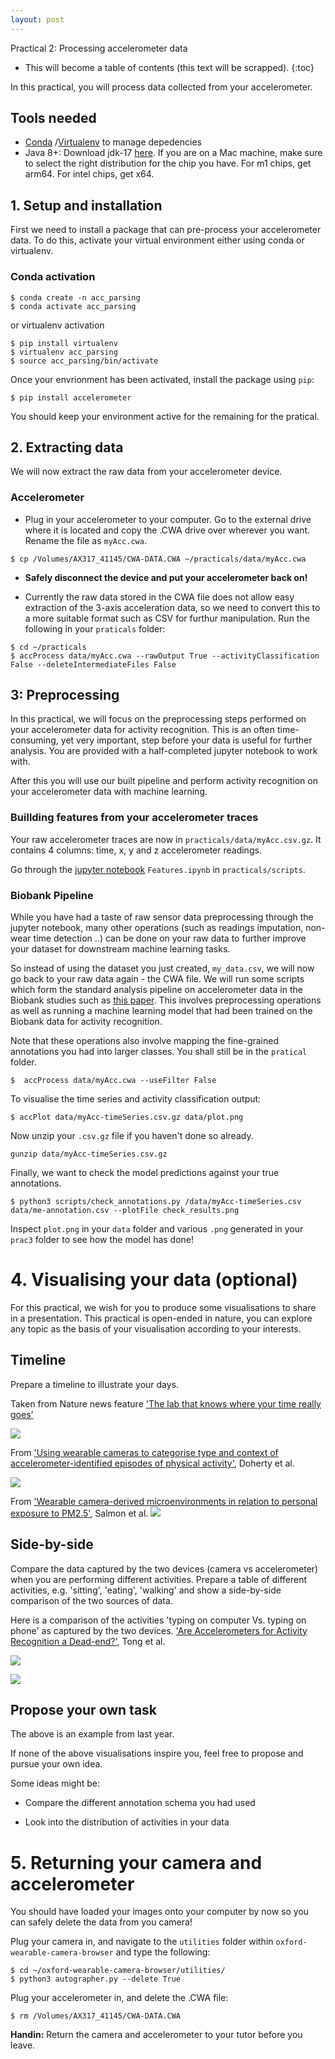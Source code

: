 ```yaml
---
layout: post
---
```



Practical 2: Processing accelerometer data

* This will become a table of contents (this text will be scrapped).
{:toc}


In this practical, you will process data collected from your accelerometer.

## Tools needed 
* [Conda](https://docs.conda.io/projects/conda/en/latest/user-guide/install/index.html) /[Virtualenv](https://docs.python-guide.org/dev/virtualenvs/) to manage depedencies
* Java 8+: Download jdk-17 [here](https://www.oracle.com/java/technologies/downloads/#jdk17-mac). If you are on a Mac machine,
make sure to select the right distribution for the chip you have. For m1 chips, get arm64. For intel chips, get x64. 

## 1. Setup and installation
First we need to install a package that can pre-process your accelerometer data. To do this, activate your virtual environment either using conda or virtualenv.


### Conda activation
```shell
$ conda create -n acc_parsing
$ conda activate acc_parsing
```

or virtualenv activation
```shell
$ pip install virtualenv
$ virtualenv acc_parsing
$ source acc_parsing/bin/activate
```

Once your envrionment has been activated, install the package using `pip`:
```shell
$ pip install accelerometer
```
You should keep your environment active for the remaining for the pratical.


## 2. Extracting data
We will now extract the raw data from your accelerometer device.

### Accelerometer
* Plug in your accelerometer to your computer. Go to the external drive where it is located and copy the .CWA drive 
over wherever you want. Rename the file as `myAcc.cwa`.

```
$ cp /Volumes/AX317_41145/CWA-DATA.CWA ~/practicals/data/myAcc.cwa
```

* **Safely disconnect the device and put your accelerometer back on!**

* Currently the raw data stored in the CWA file does not allow easy extraction of the 3-axis acceleration data, so we need to convert this to a more suitable format such as CSV for furthur manipulation. 
Run the following in your `praticals` folder:
```
$ cd ~/practicals
$ accProcess data/myAcc.cwa --rawOutput True --activityClassification False --deleteIntermediateFiles False
```


## 3: Preprocessing
In this practical, we will focus on the preprocessing steps performed on your accelerometer data for activity recognition. This is an often time-consuming, yet very important, step before your data is useful for further analysis. You are provided with a half-completed jupyter notebook to work with.

After this you will use our built pipeline and perform activity recognition on your accelerometer data with machine learning.


### Buillding features from your accelerometer traces
Your raw accelerometer traces are now in  `practicals/data/myAcc.csv.gz`. It contains 4 columns: time, x, y and z accelerometer readings.

Go through the [jupyter notebook](https://jupyterlab.readthedocs.io/en/stable/) `Features.ipynb` in `practicals/scripts`.



### Biobank Pipeline
While you have had a taste of raw sensor data preprocessing through the jupyter notebook, many other operations (such as readings imputation, non-wear time detection ..) can be done on your raw data to further improve your dataset for downstream machine learning tasks.

So instead of using the dataset you just created, `my_data.csv`, we will now go back to your raw data again - the CWA file. We will run some scripts which form the standard analysis pipeline on accelerometer data in the Biobank studies such as [this paper](https://www.nature.com/articles/s41467-018-07743-4). This involves preprocessing operations as well as running a machine learning model that had been trained on the Biobank data for activity recognition.

Note that these operations also involve mapping the fine-grained annotations you had into larger classes. You shall still be in the `pratical` folder.

```
$  accProcess data/myAcc.cwa --useFilter False
```

To visualise the time series and activity classification output:

```
$ accPlot data/myAcc-timeSeries.csv.gz data/plot.png
```




Now unzip your `.csv.gz` file if you haven't done so already.

```
gunzip data/myAcc-timeSeries.csv.gz
```

Finally, we want to check the model predictions against your true annotations.

```
$ python3 scripts/check_annotations.py /data/myAcc-timeSeries.csv data/me-annotation.csv --plotFile check_results.png
```

Inspect `plot.png` in your `data` folder and various `.png` generated in your `prac3` folder to see how the model has done!


# 4. Visualising your data (optional)
For this practical, we wish for you to produce some visualisations to share in a presentation. This practical is open-ended in nature, you can explore any topic as the basis of your visualisation according to your interests.

## Timeline
Prepare a timeline to illustrate your days.

Taken from Nature news feature ['The lab that knows where your time really goes'](https://www.nature.com/news/the-lab-that-knows-where-your-time-really-goes-1.18609)


![](./assets/figs/viz2_timelab.png#center)  


From ['Using wearable cameras to categorise type and context of accelerometer-identified episodes of physical activity'](https://ijbnpa.biomedcentral.com/articles/10.1186/1479-5868-10-22), Doherty et al.

![](./assets/figs/viz1_align.png)


From ['Wearable camera-derived microenvironments in relation to personal exposure to PM2.5'](https://www.sciencedirect.com/science/article/pii/S0160412018301478), Salmon et al.
![](./assets/figs/viz3_concepts.jpg)


## Side-by-side
Compare the data captured by the two devices (camera vs accelerometer) when you are performing different activities. Prepare a table of different activities, e.g. 'sitting', 'eating', 'walking' and show a side-by-side comparison of the two sources of data.

Here is a comparison of the activities 'typing on computer Vs. typing on phone' as captured by the two devices. ['Are Accelerometers for Activity Recognition a Dead-end?'](https://arxiv.org/pdf/2001.08111.pdf), Tong et al.

![](./assets/figs/activity_comparison.png)

![](./assets/figs/viz4.png)


## Propose your own task
The above is an example from last year.

If none of the above visualisations inspire you, feel free to propose and pursue your own idea.

 Some ideas might be:

 * Compare the different annotation schema you had used

 * Look into the distribution of activities in your data


# 5. Returning your camera and accelerometer
You should have loaded your images onto your computer by now so you can safely delete the data from you camera!

Plug your camera in, and navigate to the `utilities` folder within `oxford-wearable-camera-browser` and type the following:

```
$ cd ~/oxford-wearable-camera-browser/utilities/
$ python3 autographer.py --delete True
```

Plug your accelerometer in, and delete the .CWA file:

```
$ rm /Volumes/AX317_41145/CWA-DATA.CWA
```


**Handin:** Return the camera and accelerometer to your tutor before you leave.
